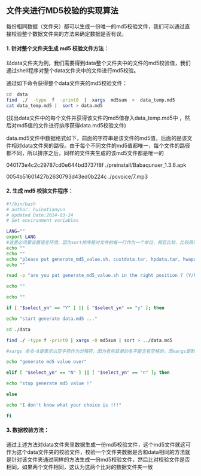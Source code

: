 ## 文件夹进行MD5校验的实现算法

每份相同数据（文件夹）都可以生成一份唯一的md5校验文件，我们可以通过直接校验整个数据文件夹的方法来确定数据是否有误。

#### 1. 针对整个文件夹生成 md5 校验文件方法：

以data文件夹为例，我们需要得到data整个文件夹中的文件的md5校验值，我们通过shell程序对整个data文件夹中的文件进行md5校验。

通过如下命令获得整个data文件夹的md5校验文件：

```bash
cd  data
find  ./  -type  f  -print0  |  xargs  md5sum  >  data_temp.md5
cat data_temp.md5 |  sort > data.md5
```

(找出data文件中的每个文件并获得该文件的md5值存入data_temp.md5中 ，然后对md5值的文件进行排序获得data.md5校验文件)

data.md5文件中数据格式如下，前面的字符串是该文件的md5值，后面的是该文件相对data文件夹的路径。由于每个不同文件的md5值都唯一，每个文件的路径都不同，所以排序之后，同样的文件夹生成的该md5文件都是唯一的

040173e4c2c29787cd0e644bd3737f8f  ./preinstall/Babaqunaer_1.3.6.apk

0054b51601427b2630793d43ed0b224c  ./pcvoice/7.mp3



#### 2. 生成 md5 校验文件程序：

```bash
#!/bin/bash
# author: huinatianyun
# Updated Date:2014-03-24
# Set environment variables

LANG=""
export LANG
#这里必须要设置语言环境，因为sort排序是对文件的每一行作为一个单位，相互比较，比较原则是从首字符向后依次进行比较，语言环境不同，字符的编码可能就不一样，所以会导致文件文件排序结果不一致,LANG=""表示默认设置为en_US 
echo ""
echo ""
echo "please put generate_md5_value.sh, custdata.tar, hpdata.tar, hwapudata.tar in the same directory,"
echo ""

read -p "are you put generate_md5_value.sh in the right position ? (Y/N): " select_yn

echo ""

echo ""

if [ "$select_yn" == "Y" ] || [ "$select_yn" == "y" ]; then

echo "start generate data.md5 ..."

cd ./data

find ./ -type f -print0 | xargs -0 md5sum | sort > ../data.md5 

#xargs 命令-0是表示以空字符作为分隔符，因为有些目录的名字是含有空格的，而xargs是默认是以空格为分割符的，它会误认为还有空格的目录的路径为两个路径，换成空字符就是消除这个问题 

echo "generate md5 value over"

elif [ "$select_yn" == "N" ] || [ "$select_yn" == "n" ]; then 

echo "stop generate md5 value !"

else

echo "I don't know what your choice is !!!"

fi 
```



#### 3. 数据校验方法：

通过上述方法对data文件夹里数据生成一份md5校验文件，这个md5文件就这可作为这个data文件夹的校验文件，校验一个文件夹数据是否和data相同的方法就是针对该文件夹通过同样的方法生成一份md5校验文件，然后比对校验文件是否相同，如果两个文件相同，这认为这两个比对的数据文件夹一致



